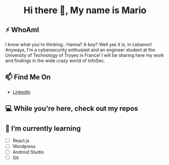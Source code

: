 <h1 align = "center"> Hi there 👋, My name is Mario </h1>                             

## ⚡ WhoAmI
I know what you're thinking.. Hanna? A boy? Well yes it is, in Lebanon! Anyways, I'm a cybersecurity enthusiast and an engineer student at the University of Technology of Troyes in France! I will be sharing here my work and findings in the wide crazy world of InfoSec.

## 📫 Find Me On
- [LinkedIn](https://www.linkedin.com/in/mario-nassar-b0065a20b/)

## 💻 While you're here, check out my repos


## 🌱 I’m currently learning
- [ ] React.js
- [ ] Wordpress
- [ ] Android Studio
- [ ] Git
